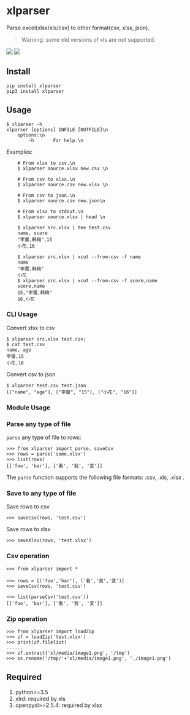 # xlparser
Parse excel(xlsx/xls/csv) to other format(csv, xlsx, json).

> Warning: some old versions of xls are not supported.

[![](https://img.shields.io/pypi/pyversions/xlparser.svg?longCache=True)](https://pypi.org/pypi/xlparser/)
[![](https://img.shields.io/pypi/v/xlparser.svg?maxAge=36000)](https://pypi.org/pypi/xlparser/)

## Install

    pip install xlparser
    pip3 install xlparser

## Usage

    $ xlparser -h
    xlparser [options] INFILE [OUTFILE]\n
        options:\n
            -h       For help.\n

Examples:

        # From xlsx to csv.\n
        $ xlparser source.xlsx new.csv \n

        # From csv to xlsx.\n
        $ xlparser source.csv new.xlsx \n

        # From csv to json.\n
        $ xlparser source.csv new.json\n

        # From xlsx to stdout.\n
        $ xlparser source.xlsx | head \n

        $ xlparser src.xlsx | tee test.csv
        name, score
        "李雷,韩梅",15
        小花,16

        $ xlparser src.xlsx | xcut --from-csv -f name 
        name
        "李雷,韩梅"
        小花
        $ xlparser src.xlsx | xcut --from-csv -f score,name
        score,name
        15,"李雷,韩梅"
        16,小花

### CLI Usage
Convert xlsx to csv

    $ xlparser src.xlsx test.csv; 
    $ cat test.csv
    name, age
    李雷,15
    小花,16

Convert csv to json

    $ xlparser test.csv test.json
    [["name", "age"], ["李雷", "15"], ["小花", "16"]]

### Module Usage

### Parse any type of file
`parse` any type of file to rows:

    >>> from xlparser import parse, saveCsv
    >>> rows = parse('some.xlsx')
    >>> list(rows)
    [['foo', 'bar'], ['看', '我', '变']]

The `parse` function supports the following file formats: .csv, .xls, .xlsx .

### Save to any type of file
Save rows to csv

    >>> saveCsv(rows, 'test.csv')

Save rows to xlsx

    >>> saveXlsx(rows, 'test.xlsx')

### Csv operation

    >>> from xlparser import *

    >>> rows = [('foo','bar'), ('看','我','变')]
    >>> saveCsv(rows, 'test.csv')

    >>> list(parseCsv('test.csv'))
    [['foo', 'bar'], ['看', '我', '变']]

### Zip operation

    >>> from xlparser import loadZip
    >>> zf = loadZip('test.xlsx')
    >>> print(zf.filelist)
    ......
    >>> zf.extract('xl/media/image1.png', '/tmp')
    >>> os.rename('/tmp/'+'xl/media/image1.png', './image1.png')


## Required
1. python>=3.5
2. xlrd: required by xls
2. openpyxl>=2.5.4: required by xlsx
